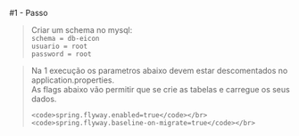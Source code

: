 #1 - Passo


<blockquote>
	Criar um schema no mysql:</br>
	<code>schema = db-eicon</code></br>
	<code>usuario = root</code></br>
	<code>password = root</code></br>
</blockquote>

<blockquote>
 	Na 1 execução os parametros abaixo devem estar descomentados no application.properties.</br>
 	As flags abaixo vão permitir que se crie as tabelas e carregue os seus dados.

	<code>spring.flyway.enabled=true</code></br>
	<code>spring.flyway.baseline-on-migrate=true</code></br>
</blockquote>

